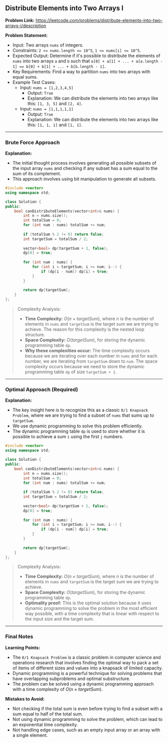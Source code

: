 ## Distribute Elements into Two Arrays I
**Problem Link:** https://leetcode.com/problems/distribute-elements-into-two-arrays-i/description

**Problem Statement:**
- Input: Two arrays `nums` of integers.
- Constraints: `2 <= nums.length <= 10^5`, `1 <= nums[i] <= 10^5`.
- Expected Output: Determine if it's possible to distribute the elements of `nums` into two arrays `a` and `b` such that `a[0] + a[1] + ... + a[a.length - 1] == b[0] + b[1] + ... + b[b.length - 1]`.
- Key Requirements: Find a way to partition `nums` into two arrays with equal sums.
- Example Test Cases:
  - Input: `nums = [1,2,3,4,5]`
    - Output: `True`
    - Explanation: We can distribute the elements into two arrays like this: `[1, 3, 5]` and `[2, 4]`.
  - Input: `nums = [1,1,1,1,1]`
    - Output: `True`
    - Explanation: We can distribute the elements into two arrays like this: `[1, 1, 1]` and `[1, 1]`.

---

### Brute Force Approach
**Explanation:**
- The initial thought process involves generating all possible subsets of the input array `nums` and checking if any subset has a sum equal to the sum of its complement.
- This approach involves using bit manipulation to generate all subsets.

```cpp
#include <vector>
using namespace std;

class Solution {
public:
    bool canDistributeElements(vector<int>& nums) {
        int n = nums.size();
        int totalSum = 0;
        for (int num : nums) totalSum += num;
        
        if (totalSum % 2 != 0) return false;
        int targetSum = totalSum / 2;
        
        vector<bool> dp(targetSum + 1, false);
        dp[0] = true;
        
        for (int num : nums) {
            for (int i = targetSum; i >= num; i--) {
                if (dp[i - num]) dp[i] = true;
            }
        }
        
        return dp[targetSum];
    }
};
```

> Complexity Analysis:
> - **Time Complexity:** $O(n \times targetSum)$, where $n$ is the number of elements in `nums` and `targetSum` is the target sum we are trying to achieve. The reason for this complexity is the nested loop structure.
> - **Space Complexity:** $O(targetSum)$, for storing the dynamic programming table `dp`.
> - **Why these complexities occur:** The time complexity occurs because we are iterating over each number in `nums` and for each number, we are iterating from `targetSum` down to `num`. The space complexity occurs because we need to store the dynamic programming table `dp` of size `targetSum + 1`.

---

### Optimal Approach (Required)
**Explanation:**
- The key insight here is to recognize this as a classic `0/1 Knapsack Problem`, where we are trying to find a subset of `nums` that sums up to `targetSum`.
- We use dynamic programming to solve this problem efficiently.
- The dynamic programming table `dp` is used to store whether it is possible to achieve a sum `i` using the first `j` numbers.

```cpp
#include <vector>
using namespace std;

class Solution {
public:
    bool canDistributeElements(vector<int>& nums) {
        int n = nums.size();
        int totalSum = 0;
        for (int num : nums) totalSum += num;
        
        if (totalSum % 2 != 0) return false;
        int targetSum = totalSum / 2;
        
        vector<bool> dp(targetSum + 1, false);
        dp[0] = true;
        
        for (int num : nums) {
            for (int i = targetSum; i >= num; i--) {
                if (dp[i - num]) dp[i] = true;
            }
        }
        
        return dp[targetSum];
    }
};
```

> Complexity Analysis:
> - **Time Complexity:** $O(n \times targetSum)$, where $n$ is the number of elements in `nums` and `targetSum` is the target sum we are trying to achieve.
> - **Space Complexity:** $O(targetSum)$, for storing the dynamic programming table `dp`.
> - **Optimality proof:** This is the optimal solution because it uses dynamic programming to solve the problem in the most efficient way possible, with a time complexity that is linear with respect to the input size and the target sum.

---

### Final Notes

**Learning Points:**
- The `0/1 Knapsack Problem` is a classic problem in computer science and operations research that involves finding the optimal way to pack a set of items of different sizes and values into a knapsack of limited capacity.
- Dynamic programming is a powerful technique for solving problems that have overlapping subproblems and optimal substructure.
- The problem can be solved using a dynamic programming approach with a time complexity of $O(n \times targetSum)$.

**Mistakes to Avoid:**
- Not checking if the total sum is even before trying to find a subset with a sum equal to half of the total sum.
- Not using dynamic programming to solve the problem, which can lead to an exponential time complexity.
- Not handling edge cases, such as an empty input array or an array with a single element.